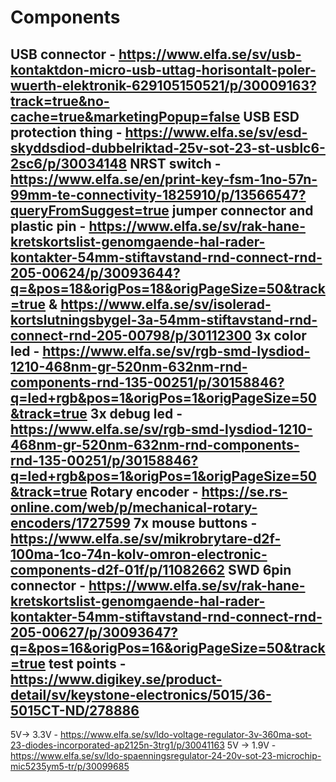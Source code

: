 # Components
USB connector - https://www.elfa.se/sv/usb-kontaktdon-micro-usb-uttag-horisontalt-poler-wuerth-elektronik-629105150521/p/30009163?track=true&no-cache=true&marketingPopup=false
USB ESD protection thing - https://www.elfa.se/sv/esd-skyddsdiod-dubbelriktad-25v-sot-23-st-usblc6-2sc6/p/30034148
NRST switch - https://www.elfa.se/en/print-key-fsm-1no-57n-99mm-te-connectivity-1825910/p/13566547?queryFromSuggest=true
jumper connector and plastic pin - https://www.elfa.se/sv/rak-hane-kretskortslist-genomgaende-hal-rader-kontakter-54mm-stiftavstand-rnd-connect-rnd-205-00624/p/30093644?q=&pos=18&origPos=18&origPageSize=50&track=true & https://www.elfa.se/sv/isolerad-kortslutningsbygel-3a-54mm-stiftavstand-rnd-connect-rnd-205-00798/p/30112300
3x color led - https://www.elfa.se/sv/rgb-smd-lysdiod-1210-468nm-gr-520nm-632nm-rnd-components-rnd-135-00251/p/30158846?q=led+rgb&pos=1&origPos=1&origPageSize=50&track=true
3x debug led - https://www.elfa.se/sv/rgb-smd-lysdiod-1210-468nm-gr-520nm-632nm-rnd-components-rnd-135-00251/p/30158846?q=led+rgb&pos=1&origPos=1&origPageSize=50&track=true
Rotary encoder - https://se.rs-online.com/web/p/mechanical-rotary-encoders/1727599
7x mouse buttons - https://www.elfa.se/sv/mikrobrytare-d2f-100ma-1co-74n-kolv-omron-electronic-components-d2f-01f/p/11082662
SWD 6pin connector - https://www.elfa.se/sv/rak-hane-kretskortslist-genomgaende-hal-rader-kontakter-54mm-stiftavstand-rnd-connect-rnd-205-00627/p/30093647?q=&pos=16&origPos=16&origPageSize=50&track=true
test points - https://www.digikey.se/product-detail/sv/keystone-electronics/5015/36-5015CT-ND/278886
---
5V-> 3.3V - https://www.elfa.se/sv/ldo-voltage-regulator-3v-360ma-sot-23-diodes-incorporated-ap2125n-3trg1/p/30041163
5V -> 1.9V - https://www.elfa.se/sv/ldo-spaenningsregulator-24-20v-sot-23-microchip-mic5235ym5-tr/p/30099685
